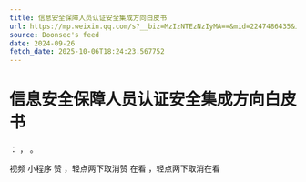 ```yaml
---
title: 信息安全保障人员认证安全集成方向白皮书
url: https://mp.weixin.qq.com/s?__biz=MzIzNTEzNzIyMA==&mid=2247486435&idx=1&sn=d335305f0d01dbd20f59ac9249686077
source: Doonsec's feed
date: 2024-09-26
fetch_date: 2025-10-06T18:24:23.567752
---
```


# 信息安全保障人员认证安全集成方向白皮书

：
，
。

视频
小程序
赞
，轻点两下取消赞
在看
，轻点两下取消在看